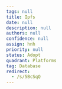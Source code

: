 ```yaml
---
tags: null
title: Ipfs
date: null
description: null
authors: null
confidence: null
assign: hnh
priority: null
status: Adopt
quadrant: Platforms
tag: Database
redirect:
  - /s/5BcSqQ
---
```


